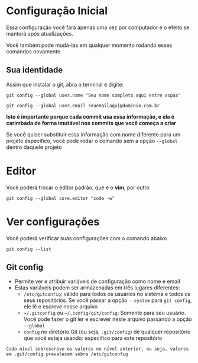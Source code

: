 # Configuração Inicial

Essa configuração você fará apenas uma vez por computador e o efeito se manterá após atualizações.

Você também pode mudá-las em qualquer momento rodando esses comandos novamente

## Sua identidade 

Assim que instalar o git, abra o terminal e digite:

```
git config --global user.name "Seu nome completo aqui entre aspas"

git config --global user.email seuemailaqui@dominio.com.br
```

**Isto é importante porque cada commit usa essa informação, e ela é carimbada de forma imutável nos commits que você começa a criar**

Se você quiser substituir essa informação com nome diferente para um projeto específico, você pode rodar o comando sem a opção `--global` dentro daquele projeto

# Editor

Você poderá trocar o editor padrão, que é o **vim**, por outro

```
git config --global core.editor "code -w"
```

# Ver configurações

Você poderá verificar suas configurações com o comando abaixo

```
git config --list
```

## Git config 

- Permite ver e atribuir variáveis de configuração como nome e email
- Estas variáveis podem ser armazenadas em três lugares diferentes:
    - ``/etc/gitconfig``: válido para todos os usuários no sistema e todos os seus repositórios. Se você passar a opção ``--system`` para ``git config``, ele lê e escreve nesse arquivo
    -  ``~/.gitconfig`` ou ``~/.config/git/config``: Somente para seu usuário. Você pode fazer o git ler e escrever neste arquivo passando a opção ``--global``
    - ``config`` no diretório Git (ou seja, ``.git/config``) de qualquer repositório que você esteja usando: específico para este repositório

```
Cada nível sobrescreve os valores no nível anterior, ou seja, valores em .git/config prevalecem sobre /etc/gitconfig
```
